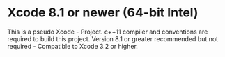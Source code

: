 # Xcode 8.1 or newer (64-bit Intel)

This is a pseudo Xcode - Project. c++11 compiler and conventions are required to build this project. Version 8.1 or greater recommended but not required - Compatible to Xcode 3.2 or higher.